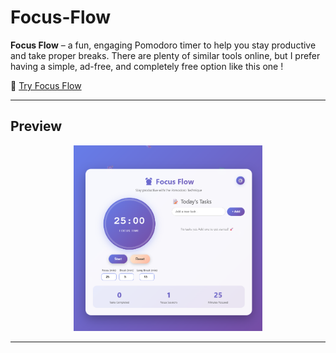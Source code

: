 # Focus-Flow

**Focus Flow** – a fun, engaging Pomodoro timer to help you stay productive and take proper breaks. There are plenty of similar tools online, but I prefer having a simple, ad-free, and completely free option like this one !

🔗 [Try Focus Flow](https://meronmkifle.github.io/Focus-Flow/)

---

## Preview

<p align="center">
  <img src="https://github.com/meronmkifle/Focus-Flow/blob/main/Focus%20Flow%20Screenshot%20.png" width="60%" />
</p>

---
